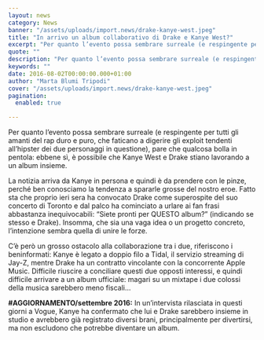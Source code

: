 ```yaml
---
layout: news
category: News
banner: "/assets/uploads/import.news/drake-kanye-west.jpeg"
title: "In arrivo un album collaborativo di Drake e Kanye West?"
excerpt: "Per quanto l’evento possa sembrare surreale (e respingente per tutti gli amanti del rap duro e puro, che faticano a digerire gli exploit tendenti all’hipster dei due personaggi in questione), pare che qualcosa bolla in pentola: ebbene sì, è possibile che Kanye West e Drake stiano lavorando a un album insieme. La notizia arriva da [&hellip"
quote: ""
description: "Per quanto l’evento possa sembrare surreale (e respingente per tutti gli amanti del rap duro e puro, che faticano a digerire gli exploit tendenti all’hipster dei due personaggi in questione), pare che qualcosa bolla in pentola: ebbene sì, è possibile che Kanye West e Drake stiano lavorando a un album insieme. La notizia arriva da [&hellip"
keywords: ""
date: 2016-08-02T00:00:00.000+01:00
author: "Marta Blumi Tripodi"
cover: "/assets/uploads/import.news/drake-kanye-west.jpeg"
pagination:
  enabled: true

---
```


Per quanto l’evento possa sembrare surreale (e respingente per tutti gli amanti del rap duro e puro, che faticano a digerire gli exploit tendenti all’hipster dei due personaggi in questione), pare che qualcosa bolla in pentola: ebbene sì, è possibile che Kanye West e Drake stiano lavorando a un album insieme.

La notizia arriva da Kanye in persona e quindi è da prendere con le pinze, perché ben conosciamo la tendenza a spararle grosse del nostro eroe. Fatto sta che proprio ieri sera ha convocato Drake come superospite del suo concerto di Toronto e dal palco ha cominciato a urlare ai fan frasi abbastanza inequivocabili: “Siete pronti per QUESTO album?” (indicando se stesso e Drake). Insomma, che sia una vaga idea o un progetto concreto, l’intenzione sembra quella di unire le forze.

C’è però un grosso ostacolo alla collaborazione tra i due, riferiscono i beninformati: Kanye è legato a doppio filo a Tidal, il servizio streaming di Jay-Z, mentre Drake ha un contratto vincolante con la concorrente Apple Music. Difficile riuscire a conciliare questi due opposti interessi, e quindi difficile arrivare a un album ufficiale: magari su un mixtape i due colossi della musica sarebbero meno fiscali…

**#AGGIORNAMENTO/settembre 2016:** In un’intervista rilasciata in questi giorni a Vogue, Kanye ha confermato che lui e Drake sarebbero insieme in studio e avrebbero già registrato diversi brani, principalmente per divertirsi, ma non escludono che potrebbe diventare un album.